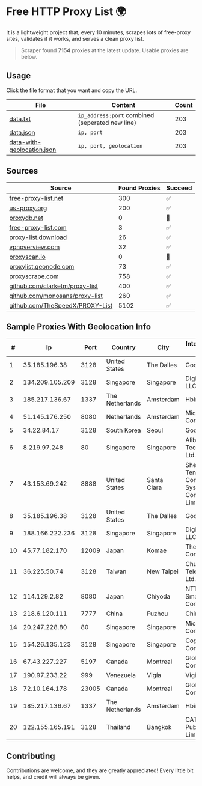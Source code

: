 
# Free HTTP Proxy List 🌍

It is a lightweight project that, every 10 minutes, scrapes lots of free-proxy sites, validates if it works, and serves a clean proxy list.


> Scraper found **7154** proxies at the latest update. Usable proxies are below.

## Usage

Click the file format that you want and copy the URL.


|File|Content|Count|
|----|-------|-----|
|[data.txt](https://raw.githubusercontent.com/themiralay/Proxy-List-World/master/data.txt)|`ip_address:port` combined (seperated new line)|203|
|[data.json](https://raw.githubusercontent.com/themiralay/Proxy-List-World/master/data.json)|`ip, port`|203|
|[data-with-geolocation.json](https://raw.githubusercontent.com/themiralay/Proxy-List-World/master/data-with-geolocation.json)|`ip, port, geolocation`|203|

## Sources

|Source|Found Proxies|Succeed|
|------|-------------|-------|
|[free-proxy-list.net](https://free-proxy-list.net)|300|✅|
|[us-proxy.org](https://www.us-proxy.org)|200|✅|
|[proxydb.net](http://proxydb.net)|0|🚫|
|[free-proxy-list.com](https://free-proxy-list.com/?page=&port=&type%5B%5D=http&type%5B%5D=https&up_time=0&search=Search)|3|✅|
|[proxy-list.download](https://www.proxy-list.download/HTTP)|26|✅|
|[vpnoverview.com](https://vpnoverview.com/privacy/anonymous-browsing/free-proxy-servers)|32|✅|
|[proxyscan.io](https://www.proxyscan.io)|0|🚫|
|[proxylist.geonode.com](https://proxylist.geonode.com/api/proxy-list?limit=300&page=1&sort_by=lastChecked&sort_type=desc&protocols=http,https)|73|✅|
|[proxyscrape.com](https://api.proxyscrape.com/v2/?request=displayproxies&protocol=http&timeout=10000&country=all&ssl=all&anonymity=all)|758|✅|
|[github.com/clarketm/proxy-list](https://raw.githubusercontent.com/clarketm/proxy-list/master/proxy-list-raw.txt)|400|✅|
|[github.com/monosans/proxy-list](https://raw.githubusercontent.com/monosans/proxy-list/main/proxies/http.txt)|260|✅|
|[github.com/TheSpeedX/PROXY-List](https://raw.githubusercontent.com/TheSpeedX/PROXY-List/master/http.txt)|5102|✅|


## Sample Proxies With Geolocation Info

|#|Ip|Port|Country|City|Internet Service Provider|
|-|--|----|-------|----|-------------------------|
|1|35.185.196.38|3128|United States|The Dalles|Google LLC|
|2|134.209.105.209|3128|Singapore|Singapore|DigitalOcean, LLC|
|3|185.217.136.67|1337|The Netherlands|Amsterdam|Hbing Limited|
|4|51.145.176.250|8080|Netherlands|Amsterdam|Microsoft Corporation|
|5|34.22.84.17|3128|South Korea|Seoul|Google LLC|
|6|8.219.97.248|80|Singapore|Singapore|Alibaba (US) Technology Co., Ltd.|
|7|43.153.69.242|8888|United States|Santa Clara|Shenzhen Tencent Computer Systems Company Limited|
|8|35.185.196.38|3128|United States|The Dalles|Google LLC|
|9|188.166.222.236|3128|Singapore|Singapore|DigitalOcean, LLC|
|10|45.77.182.170|12009|Japan|Komae|The Constant Company|
|11|36.225.50.74|3128|Taiwan|New Taipei|Chunghwa Telecom Co., Ltd.|
|12|114.129.2.82|8080|Japan|Chiyoda|NTT SmartConnect Corporation|
|13|218.6.120.111|7777|China|Fuzhou|China Telecom|
|14|20.247.228.80|80|Singapore|Singapore|Microsoft Corporation|
|15|154.26.135.123|3128|Singapore|Singapore|Cogent Communications|
|16|67.43.227.227|5197|Canada|Montreal|GloboTech Communications|
|17|190.97.233.22|999|Venezuela|Vigía|Viginet C.A|
|18|72.10.164.178|23005|Canada|Montreal|GloboTech Communications|
|19|185.217.136.67|1337|The Netherlands|Amsterdam|Hbing Limited|
|20|122.155.165.191|3128|Thailand|Bangkok|CAT Telecom Public Company Limited|



## Contributing

Contributions are welcome, and they are greatly appreciated! Every
little bit helps, and credit will always be given.


